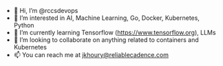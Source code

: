 - 👋 Hi, I’m @rccsdevops
- 👀 I’m interested in AI, Machine Learning, Go, Docker, Kubernetes, Python 
- 🌱 I’m currently learning Tensorflow (https://www.tensorflow.org), LLMs
- 💞️ I’m looking to collaborate on anything related to containers and Kubernetes
- 📫 You can reach me at jkhoury@reliablecadence.com

<!---
rccsdevops/rccsdevops is a ✨ special ✨ repository because its `README.md` (this file) appears on your GitHub profile.
You can click the Preview link to take a look at your changes.
--->
